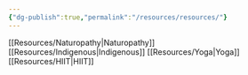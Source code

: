```yaml
---
{"dg-publish":true,"permalink":"/resources/resources/"}
---
```





[[Resources/Naturopathy\|Naturopathy]]
[[Resources/Indigenous\|Indigenous]]
[[Resources/Yoga\|Yoga]]
[[Resources/HIIT\|HIIT]]